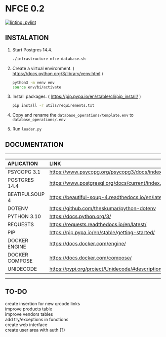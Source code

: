 # NFCE 0.2

[![linting: pylint](https://img.shields.io/badge/linting-pylint-yellowgreen)](https://github.com/PyCQA/pylint)

## INSTALATION

1. Start Postgres 14.4.

    ```sh
    ./infrastructure-nfce-database.sh
    ```

2. Create a virtual environment. ( <https://docs.python.org/3/library/venv.html> )

    ```sh
    python3 -m venv env
    source env/bi/activate
    ```

3. Install packages. ( <https://pip.pypa.io/en/stable/cli/pip_install/> )

    ```sh
    pip install -r utils/requirements.txt
    ```

4. Copy and rename the `database_operations/template.env` to `database_operations/.env`

5. Run `loader.py`

## DOCUMENTATION

---
|APLICATION         |LINK
|:---               |:---
|PSYCOPG 3.1        | <https://www.psycopg.org/psycopg3/docs/index.html>
|POSTGRES 14.4      | <https://www.postgresql.org/docs/current/index.html>
|BEATIFULSOUP 4     | <https://beautiful-soup-4.readthedocs.io/en/latest/#>
|DOTENV             | <https://github.com/theskumar/python-dotenv>
|PYTHON 3.10        | <https://docs.python.org/3/>
|REQUESTS           | <https://requests.readthedocs.io/en/latest/>
|PIP                | <https://pip.pypa.io/en/stable/getting-started/>
|DOCKER ENGINE      | <https://docs.docker.com/engine/>
|DOCKER COMPOSE     | <https://docs.docker.com/compose/>
|UNIDECODE          | <https://pypi.org/project/Unidecode/#description>

---

## TO-DO

create insertion for new qrcode links  
improve products table  
improve vendors tables  
add try/exceptions in functions  
create web interface  
create user area with auth (?)  
